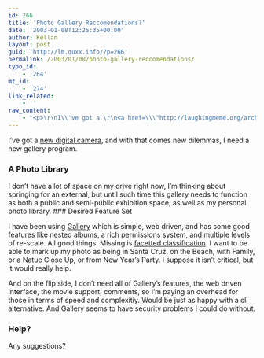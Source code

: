 ```yaml
---
id: 266
title: 'Photo Gallery Reccomendations?'
date: '2003-01-08T12:25:35+00:00'
author: Kellan
layout: post
guid: 'http://lm.quxx.info/?p=266'
permalink: /2003/01/08/photo-gallery-reccomendations/
typo_id:
    - '264'
mt_id:
    - '274'
link_related:
    - ''
raw_content:
    - "<p>\r\nI\\'ve got a \r\n<a href=\\\"http://laughingmeme.org/archives/000264.html#000264\\\">new digital\r\ncamera</a>, and with that comes new dilemmas, I need a new\r\ngallery program.\r\n</p>\r\n<p>\r\n<h3>A Photo Library</h3>\r\nI don\\'t have a lot of space on my drive right now, I\\'m thinking about springing\r\nfor an external, but until such time this gallery needs to function as both a\r\npublic and semi-public exhibition space, as well as my personal photo library.\r\n</p>\r\n<p>\r\n<h3>Desired Feature Set</h3>\r\nI have been using <a href=\\\"http://gallery.sf.net\\\">Gallery</a> which is simple, web driven, and has some good\r\nfeatures like nested albums, a rich permissions system, and multiple levels of\r\nre-scale.  All good things.\r\n</p>\r\n<p>\r\nMissing is \r\n<a href=\\\"http://laughingmeme.org/archives/000232.html#facetted\\\">\r\nfacetted classification</a>.  I want to be able to mark up my photo as\r\nbeing in Santa Cruz, on the Beach, with Family, or a Natue Close Up, or from New\r\nYear\\'s Party.  I suppose it isn\\'t critical, but it would really help.\r\n</p>\r\n<p>\r\nAnd on the flip side, I don\\'t need all of Gallery\\'s features, the web driven\r\ninterface, the movie support, comments, so I\\'m paying an overhead for those in\r\nterms of speed and complexitiy.  Would be just as happy with a cli alternative. \r\nAnd Gallery seems to have security problems I could do without.\r\n</p>\r\n<p>\r\n<h3>Help?</h3>\r\nAny suggestions?\r\n</p>"
---
```


I’ve got a [new digital camera](http://laughingmeme.org/archives/000264.html#000264), and with that comes new dilemmas, I need a new gallery program.

### A Photo Library

I don’t have a lot of space on my drive right now, I’m thinking about springing for an external, but until such time this gallery needs to function as both a public and semi-public exhibition space, as well as my personal photo library. ### Desired Feature Set

I have been using [Gallery](http://gallery.sf.net) which is simple, web driven, and has some good features like nested albums, a rich permissions system, and multiple levels of re-scale. All good things. Missing is [facetted classification](http://laughingmeme.org/archives/000232.html#facetted). I want to be able to mark up my photo as being in Santa Cruz, on the Beach, with Family, or a Natue Close Up, or from New Year’s Party. I suppose it isn’t critical, but it would really help.

And on the flip side, I don’t need all of Gallery’s features, the web driven interface, the movie support, comments, so I’m paying an overhead for those in terms of speed and complexitiy. Would be just as happy with a cli alternative. And Gallery seems to have security problems I could do without.

### Help?

Any suggestions? 